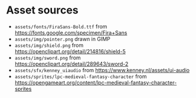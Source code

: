 # Asset sources

* `assets/fonts/FiraSans-Bold.ttf` from <https://fonts.google.com/specimen/Fira+Sans>
* `assets/img/pointer.png` drawn in GIMP
* `assets/img/shield.png` from <https://openclipart.org/detail/214816/shield-5>
* `assets/img/sword.png` from <https://openclipart.org/detail/289643/sword-2>
* `assets/sfx/kenney_uiaudio` from <https://www.kenney.nl/assets/ui-audio>
* `assets/sprites/lpc-medieval-fantasy-character` from <https://opengameart.org/content/lpc-medieval-fantasy-character-sprites>
